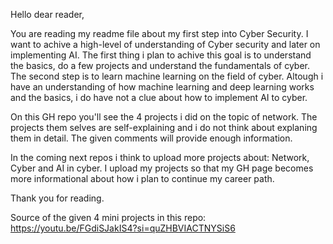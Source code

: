 Hello dear reader,

You are reading my readme file about my first step into Cyber Security.
I want to achive a high-level of understanding of Cyber security and later on implementing AI.
The first thing i plan to achive this goal is to understand the basics, do a few projects and understand the fundamentals of cyber.
The second step is to learn machine learning on the field of cyber. 
Altough i have an understanding of how machine learning and deep learning works and the basics, i do have not a clue about how to implement AI to cyber.

On this GH repo you'll see the 4 projects i did on the topic of network.
The projects them selves are self-explaining and i do not think about explaning them in detail. The given comments will provide enough information.

In the coming next repos i think to upload more projects about: Network, Cyber and AI in cyber.
I upload my projects so that my GH page becomes more informational about how i plan to continue my career path.

Thank you for reading.

Source of the given 4 mini projects in this repo:
https://youtu.be/FGdiSJakIS4?si=quZHBVIACTNYSiS6